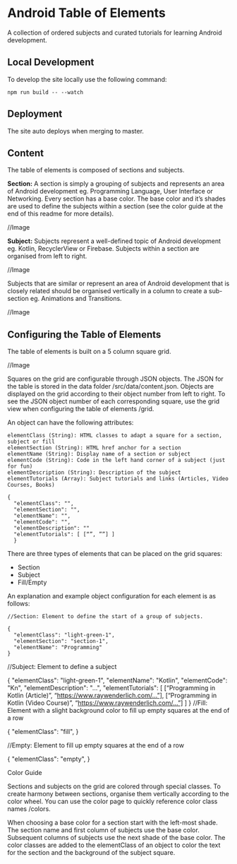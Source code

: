 # Android Table of Elements

A collection of ordered subjects and curated tutorials for learning Android development.

## Local Development

To develop the site locally use the following command:

```npm run build -- --watch```

## Deployment

The site auto deploys when merging to master.

## Content

The table of elements is composed of sections and subjects.

**Section:** A section is simply a grouping of subjects and represents an area of Android development eg. Programming Language, User Interface or Networking. Every section has a base color. The base color and it’s shades are used to define the subjects within a section (see the color guide at the end of this readme for more details).

//Image

**Subject:** Subjects represent a well-defined topic of Android development eg. Kotlin, RecyclerView or Firebase. Subjects within a section are organised from left to right.

//Image

Subjects that are similar or represent an area of Android development that is closely related should be organised vertically in a column to create a sub-section eg. Animations and Transitions.

//Image

## Configuring the Table of Elements

The table of elements is built on a 5 column square grid.

//Image

Squares on the grid are configurable through JSON objects. The JSON for the table is stored in the data folder /src/data/content.json. Objects are displayed on the grid according to their object number from left to right. To see the JSON object number of each corresponding square, use the grid view when configuring the table of elements /grid.

An object can have the following attributes:

```
elementClass (String): HTML classes to adapt a square for a section, subject or fill
elementSection (String): HTML href anchor for a section
elementName (String): Display name of a section or subject
elementCode (String): Code in the left hand corner of a subject (just for fun)
elementDescription (String): Description of the subject
elementTutorials (Array): Subject tutorials and links (Articles, Video Courses, Books)
```
```
{
  "elementClass": "",
  "elementSection": "",
  "elementName": "",
  "elementCode": "",
  "elementDescription": ""
  "elementTutorials": [ [“”, ””] ]
  }
```

There are three types of elements that can be placed on the grid squares:

* Section
* Subject
* Fill/Empty

An explanation and example object configuration for each element is as follows:

```
//Section: Element to define the start of a group of subjects.

{
  "elementClass": "light-green-1",
  "elementSection": "section-1",
  "elementName": "Programming"
}
```

//Subject: Element to define a subject

{
        "elementClass": "light-green-1",
        "elementName": "Kotlin",
        "elementCode": "Kn",
        "elementDescription": "...",
"elementTutorials": [
    [“Programming in Kotlin (Article)”, “https://www.raywenderlich.com/...”],
[“Programming in Kotlin (Video Course)”, “https://www.raywenderlich.com/...”]
]
}
//Fill: Element with a slight background color to fill up empty squares at the end of a row

{
        "elementClass": "fill",
}

//Empty: Element to fill up empty squares at the end of a row

{
        "elementClass": "empty",
}

Color Guide

Sections and subjects on the grid are colored through special classes. To create harmony between sections, organise them vertically according to the color wheel. You can use the color page to quickly reference color class names /colors.

When choosing a base color for a section start with the left-most shade. The section name and first column of subjects use the base color. Subsequent columns of subjects use the next shade of the base color. The color classes are added to the elementClass of an object to color the text for the section and the background of the subject square.





